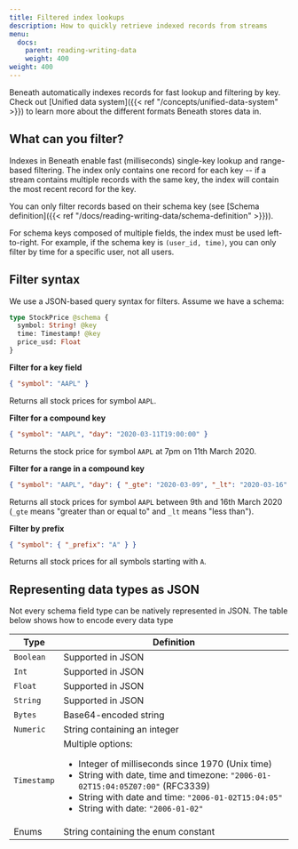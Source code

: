 ```yaml
---
title: Filtered index lookups
description: How to quickly retrieve indexed records from streams
menu:
  docs:
    parent: reading-writing-data
    weight: 400
weight: 400
---
```


Beneath automatically indexes records for fast lookup and filtering by key. Check out [Unified data system]({{< ref "/concepts/unified-data-system" >}}) to learn more about the different formats Beneath stores data in. 

## What can you filter?

Indexes in Beneath enable fast (milliseconds) single-key lookup and range-based filtering. The index only contains one record for each key -- if a stream contains multiple records with the same key, the index will contain the most recent record for the key.

You can only filter records based on their schema key (see [Schema definition]({{< ref "/docs/reading-writing-data/schema-definition" >}})).

For schema keys composed of multiple fields, the index must be used left-to-right. For example, if the schema key is `(user_id, time)`, you can only filter by time for a specific user, not all users.

## Filter syntax

We use a JSON-based query syntax for filters. Assume we have a schema:
```graphql
type StockPrice @schema {
  symbol: String! @key
  time: Timestamp! @key
  price_usd: Float
}
```

**Filter for a key field** 

```json
{ "symbol": "AAPL" }
```
Returns all stock prices for symbol `AAPL`.

**Filter for a compound key**

```json
{ "symbol": "AAPL", "day": "2020-03-11T19:00:00" }
```
Returns the stock price for symbol `AAPL` at 7pm on 11th March 2020.

**Filter for a range in a compound key** 

```json
{ "symbol": "AAPL", "day": { "_gte": "2020-03-09", "_lt": "2020-03-16" } }
```
Returns all stock prices for symbol `AAPL` between 9th and 16th March 2020 (`_gte` means "greater than or equal to" and `_lt` means "less than").

**Filter by prefix**

```json
{ "symbol": { "_prefix": "A" } }
```
Returns all stock prices for all symbols starting with `A`.

## Representing data types as JSON

Not every schema field type can be natively represented in JSON. The table below shows how to encode every data type 

| Type | Definition |
|---|---|
| `Boolean` | Supported in JSON |
| `Int` | Supported in JSON |
| `Float` | Supported in JSON |
| `String` | Supported in JSON |
| `Bytes` | Base64-encoded string |
| `Numeric` | String containing an integer |
| `Timestamp` | Multiple options:<ul><li>Integer of milliseconds since 1970 (Unix time)</li><li>String with date, time and timezone: `"2006-01-02T15:04:05Z07:00"` (RFC3339)</li><li>String with date and time: `"2006-01-02T15:04:05"`</li><li>String with date: `"2006-01-02"`</li></ul>|
| Enums | String containing the enum constant |
